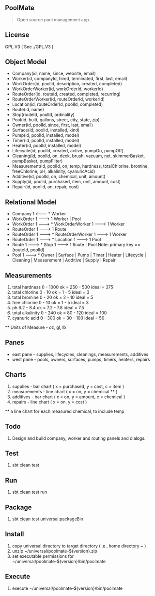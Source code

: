 PoolMate
--------
>Open source pool management app.

License
-------
GPL.V3 ( See ./GPL.V3 )

Object Model
------------
* Company(id, name, since, website, email)
* Worker(id, companyId, hired, terminated, first, last, email)
* WorkOrder(id, poolId, description, created, completed)
* WorkOrderWorker(id, workOrderId, workerId)
* RouteOrder(id, routeId, created, completed, recurring)
* RouteOrderWorker(id, routeOrderId, workerId)
* Location(id, routeOrderId, poolId, completed)
* Route(id, name)
* Stop(routeId, poolId, ordinality)
* Pool(id, built, gallons, street, city, state, zip)
* Owner(id, poolId, since, first, last, email)
* Surface(id, poolId, installed, kind)
* Pump(id, poolId, installed, model)
* Timer(id, poolId, installed, model)
* Heater(id, poolId, installed, model)
* Lifecycle(id, poolId, created, active, pumpOn, pumpOff)
* Cleaning(id, poolId, on, deck, brush, vacuum, net, skimmerBasket, pumpBasket, pumpFilter)
* Measurement(id, poolId, on, temp, hardness, totalChlorine, bromine, freeChlorine, pH, alkalinity, cyanuricAcid)
* Additive(id, poolId, on, chemical, unit, amount)
* Supply(id, poolId, purchased, item, unit, amount, cost)
* Repair(id, poolId, on, repair, cost)

Relational Model
----------------
* Company 1 <--- * Worker
* WorkOrder 1 ---> 1 Worker | Pool
* WorkOrder 1 ---> * WorkOrderWorker 1 ---> 1 Worker
* RouteOrder 1 ---> 1 Route
* RouteOrder 1 ---> * RouteOrderWorker 1 ---> 1 Worker
* RouteOrder 1 ---> * Location 1 ---> 1 Pool
* Route 1 ---> * Stop 1 ---> 1 Route | Pool Note: primary key == (routeId, poolId)
* Pool 1 ---> * Owner | Surface | Pump | Timer | Heater | Lifecycle | Cleaning | Measurement | Additive | Supply | Repair

Measurements
------------
1. total hardness 0 - 1000      ok = 250 - 500      ideal = 375
2. total chlorine 0 - 10        ok = 1 - 5          ideal = 3
3. total bromine 0 - 20         ok = 2 - 10         ideal = 5
4. free chlorine 0 - 10         ok = 1 - 5          ideal = 3
5. ph 6.2 - 8.4                 ok = 7.2 - 7.8      ideal = 7.5
6. total alkalinity 0 - 240     ok = 80 - 120       ideal = 100
7. cyanuric acid 0 - 300        ok = 30 - 100       ideal = 50
 
** Units of Measure - oz, gl, lb

Panes
-----
* east pane - supplies, lifecycles, cleanings, measurements, additives
* west pane - pools, owners, surfaces, pumps, timers, heaters, repairs

Charts
------
1. supplies - bar chart ( x = purchased, y = cost, c = item )
2. measurements - line chart ( x = on, y = chemical ** )
3. additives - bar chart ( x = on, y = amount, c = chemical )
4. repairs - line chart ( x = on, y = cost )

** a line chart for each measured chemical, to include temp

Todo
----
1. Design and build company, worker and routing panels and dialogs.

Test
----
1. sbt clean test

Run
---
1. sbt clean test run

Package
-------
1. sbt clean test universal:packageBin

Install
-------
1. copy universal directory to target directory (i.e., home directory ~ )
2. unzip ~/universal/poolmate-${version}.zip
3. set executable permissions for ~/universal/poolmate-${version}/bin/poolmate

Execute
-------
1. execute ~/universal/poolmate-${version}/bin/poolmate